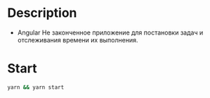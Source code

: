 # Description
- Angular
Не законченное приложение для постановки задач и отслеживания времени их выполнения.

# Start

```sh
yarn && yarn start
```
